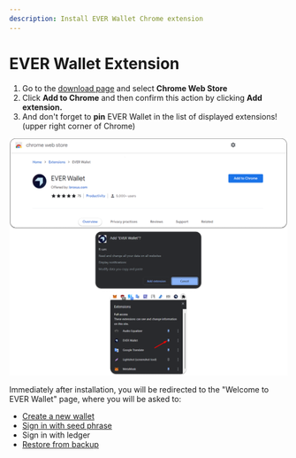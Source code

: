 ```yaml
---
description: Install EVER Wallet Chrome extension
---
```


# EVER Wallet Extension

1. Go to the [download page](https://l1.broxus.com) and select **Chrome Web Store**
2. Click **Add to Chrome** and then confirm this action by clicking **Add extension.**
3. And don't forget to **pin** EVER Wallet in the list of displayed extensions! (upper right corner of Chrome)

![](<../../../.gitbook/assets/image (43).png>)

Immediately after installation, you will be redirected to the "Welcome to EVER Wallet" page, where you will be asked to:&#x20;

* [Create a new wallet](../creating-a-new-wallet.md)
* [Sign in with seed phrase](../sign-in-with-existing-seed-phrase.md)
* Sign in with ledger
* [Restore from backup](../sign-in-with-existing-backup.md)
